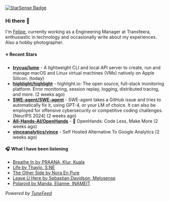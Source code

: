 <a href="https://starsense.app/developer-types" target="_blank"><img src="https://starsense.app/api/badge/?user=valtlfelipe" alt="StarSense Badge"></a>

### Hi there 👋

I'm [Felipe](https://felipevm.com), currently working as a Engineering Manager at Transfeera, enthusiastic in technology and occasionally write about my experiences. Also a hobby photographer.

#### ⭐ Recent Stars
- **[trycua/lume](https://github.com/trycua/lume)** - A lightweight CLI and local API server to create, run and manage macOS and Linux virtual machines (VMs) natively on Apple Silicon. (today)
- **[highlight/highlight](https://github.com/highlight/highlight)** - highlight.io: The open source, full-stack monitoring platform. Error monitoring, session replay, logging, distributed tracing, and more. (2 weeks ago)
- **[SWE-agent/SWE-agent](https://github.com/SWE-agent/SWE-agent)** - SWE-agent takes a GitHub issue and tries to automatically fix it, using GPT-4, or your LM of choice. It can also be employed for offensive cybersecurity or competitive coding challenges. [NeurIPS 2024]  (2 weeks ago)
- **[All-Hands-AI/OpenHands](https://github.com/All-Hands-AI/OpenHands)** - 🙌 OpenHands: Code Less, Make More (2 weeks ago)
- **[vinceanalytics/vince](https://github.com/vinceanalytics/vince)** - Self Hosted Alternative To Google Analytics (2 weeks ago)

#### 🎧 What I have been listening
- [Breathe In by PRAANA, Klur, Kuala](https://open.spotify.com/track/5e9cNRqPsdn6fyf5f2qwzJ)
- [Life by Thaylo, S:NE](https://open.spotify.com/track/1cbTtMT1nXnvZf93ZYnSSj)
- [The Other Side by Nora En Pure](https://open.spotify.com/track/15FGYyh6rOlVkac0T6owa7)
- [Leave U Here by Sebastian Davidson, Melosense](https://open.spotify.com/track/1PitUEpajJb3g3zLpJHp0c)
- [Polaroid by Manda, Elianne, INAMEIT](https://open.spotify.com/track/5sCur7k1nGtFO5oBMEMRtH)

_Powered by [TuneFeed](https://tunefeed.app?ref=github.com)_


